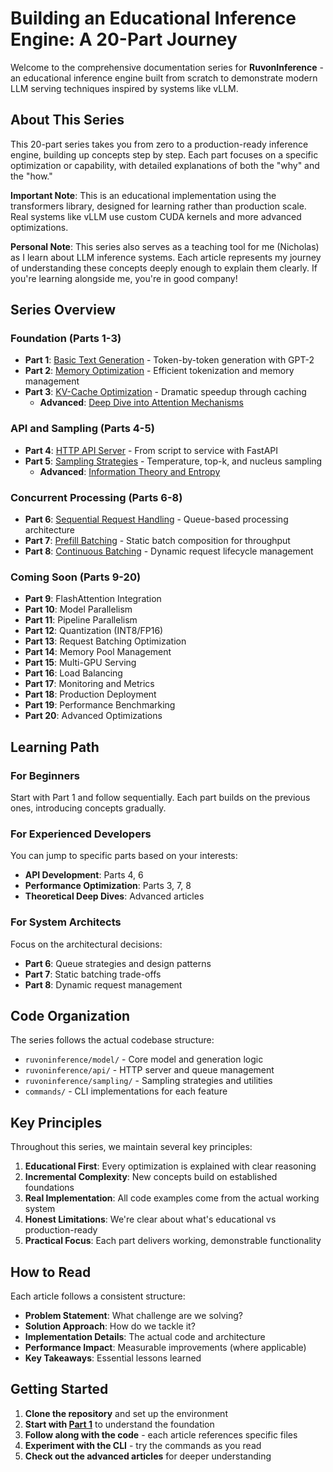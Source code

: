 # Building an Educational Inference Engine: A 20-Part Journey

Welcome to the comprehensive documentation series for **RuvonInference** - an educational inference engine built from scratch to demonstrate modern LLM serving techniques inspired by systems like vLLM.

## About This Series

This 20-part series takes you from zero to a production-ready inference engine, building up concepts step by step. Each part focuses on a specific optimization or capability, with detailed explanations of both the "why" and the "how."

**Important Note**: This is an educational implementation using the transformers library, designed for learning rather than production scale. Real systems like vLLM use custom CUDA kernels and more advanced optimizations.

**Personal Note**: This series also serves as a teaching tool for me (Nicholas) as I learn about LLM inference systems. Each article represents my journey of understanding these concepts deeply enough to explain them clearly. If you're learning alongside me, you're in good company!

## Series Overview

### Foundation (Parts 1-3)
- **Part 1**: [Basic Text Generation](part1-article.md) - Token-by-token generation with GPT-2
- **Part 2**: [Memory Optimization](part2-article.md) - Efficient tokenization and memory management
- **Part 3**: [KV-Cache Optimization](part3-article.md) - Dramatic speedup through caching
  - **Advanced**: [Deep Dive into Attention Mechanisms](part3-advanced-attention.md)

### API and Sampling (Parts 4-5)
- **Part 4**: [HTTP API Server](part4-article.md) - From script to service with FastAPI
- **Part 5**: [Sampling Strategies](part5-article.md) - Temperature, top-k, and nucleus sampling
  - **Advanced**: [Information Theory and Entropy](part5-advanced-entropy.md)

### Concurrent Processing (Parts 6-8)
- **Part 6**: [Sequential Request Handling](part6-article.md) - Queue-based processing architecture
- **Part 7**: [Prefill Batching](part7-article.md) - Static batch composition for throughput
- **Part 8**: [Continuous Batching](part8-article.md) - Dynamic request lifecycle management

### Coming Soon (Parts 9-20)
- **Part 9**: FlashAttention Integration
- **Part 10**: Model Parallelism
- **Part 11**: Pipeline Parallelism
- **Part 12**: Quantization (INT8/FP16)
- **Part 13**: Request Batching Optimization
- **Part 14**: Memory Pool Management
- **Part 15**: Multi-GPU Serving
- **Part 16**: Load Balancing
- **Part 17**: Monitoring and Metrics
- **Part 18**: Production Deployment
- **Part 19**: Performance Benchmarking
- **Part 20**: Advanced Optimizations

## Learning Path

### For Beginners
Start with Part 1 and follow sequentially. Each part builds on the previous ones, introducing concepts gradually.

### For Experienced Developers
You can jump to specific parts based on your interests:
- **API Development**: Parts 4, 6
- **Performance Optimization**: Parts 3, 7, 8
- **Theoretical Deep Dives**: Advanced articles

### For System Architects
Focus on the architectural decisions:
- **Part 6**: Queue strategies and design patterns
- **Part 7**: Static batching trade-offs
- **Part 8**: Dynamic request management

## Code Organization

The series follows the actual codebase structure:
- `ruvoninference/model/` - Core model and generation logic
- `ruvoninference/api/` - HTTP server and queue management
- `ruvoninference/sampling/` - Sampling strategies and utilities
- `commands/` - CLI implementations for each feature

## Key Principles

Throughout this series, we maintain several key principles:

1. **Educational First**: Every optimization is explained with clear reasoning
2. **Incremental Complexity**: New concepts build on established foundations
3. **Real Implementation**: All code examples come from the actual working system
4. **Honest Limitations**: We're clear about what's educational vs production-ready
5. **Practical Focus**: Each part delivers working, demonstrable functionality

## How to Read

Each article follows a consistent structure:
- **Problem Statement**: What challenge are we solving?
- **Solution Approach**: How do we tackle it?
- **Implementation Details**: The actual code and architecture
- **Performance Impact**: Measurable improvements (where applicable)
- **Key Takeaways**: Essential lessons learned

## Getting Started

1. **Clone the repository** and set up the environment
2. **Start with [Part 1](part1-article.md)** to understand the foundation
3. **Follow along with the code** - each article references specific files
4. **Experiment with the CLI** - try the commands as you read
5. **Check out the advanced articles** for deeper understanding
